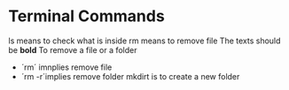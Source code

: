# Terminal Commands
ls means to check what is inside
rm means to remove file
The texts should be **bold**
To remove a file or a folder
  + ´rm´ imnplies remove file
  + ´rm -r´implies remove folder 
mkdirt is to create a new folder